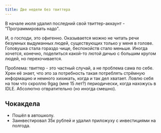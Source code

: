 ```yaml
---
title: Две недели без твиттера
---
```


В начале июля удалил последний свой твиттер-аккаунт - "Программировать надо".

И, о господи, это офигенно. Оказывается можно не читать речи безумных выдуманных людей, существующих только у меня в голове. Головушка стала гораздо чище, беспокойств стало меньше. Иногда хочется, конечно, поделиться какой-то лютой дичью с большим кругом людей, но перехочивается.

Проблема: твиттер - это частный случай, а не проблема сама по себе. Хрен её знает, что это за потребность такая потреблять стрёмную информацию и немного хихикать, когда и так дел хватает. Ловлю себя на том что скроллю 9gag (мне 15 лет?) периодически, когда нахожусь в IDLE. Абсолютно отвратительно (но иногда смешно).

## Чокакдела

- Пошёл в автошколу.
- Заинвестировал 35к рублей и удалил приложуху с инвестициями на полгода.

